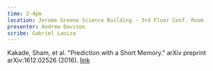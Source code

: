 ```yaml
---
time: 2-4pm
location: Jerome Greene Science Building - 3rd Floor Conf. Room
presenter: Andrew Davison
scribe: Gabriel Laoiza
---
```


Kakade, Sham, et al. "Prediction with a Short Memory." arXiv preprint arXiv:1612.02526 (2016). [link](https://arxiv.org/pdf/1612.02526)
